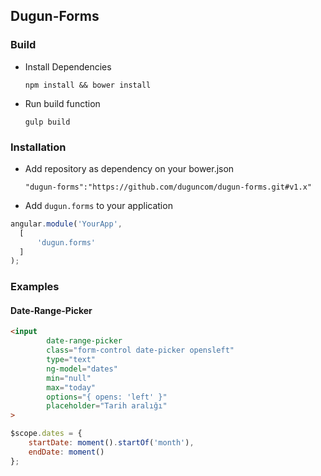 ## Dugun-Forms

### Build

- Install Dependencies

    `npm install && bower install`
    
- Run build function 

    `gulp build`
    

### Installation

- Add repository as dependency on your bower.json

  `"dugun-forms":"https://github.com/duguncom/dugun-forms.git#v1.x"`
  
-  Add `dugun.forms` to your application

  ```js
  angular.module('YourApp',
    [
        'dugun.forms'
    ]
  );
  ```
  
### Examples

#### Date-Range-Picker
```html
<input
        date-range-picker
        class="form-control date-picker opensleft"
        type="text"
        ng-model="dates"
        min="null"
        max="today"
        options="{ opens: 'left' }"
        placeholder="Tarih aralığı"
>
```
```js
$scope.dates = {
    startDate: moment().startOf('month'),
    endDate: moment()
};
```
